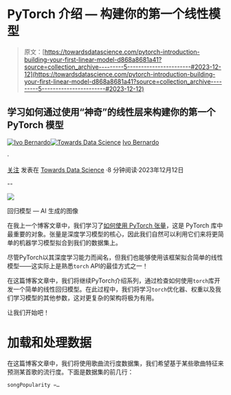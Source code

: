 # PyTorch 介绍 — 构建你的第一个线性模型

> 原文：[https://towardsdatascience.com/pytorch-introduction-building-your-first-linear-model-d868a8681a41?source=collection_archive---------5-----------------------#2023-12-12](https://towardsdatascience.com/pytorch-introduction-building-your-first-linear-model-d868a8681a41?source=collection_archive---------5-----------------------#2023-12-12)

## 学习如何通过使用“神奇”的线性层来构建你的第一个 PyTorch 模型

[](https://ivopbernardo.medium.com/?source=post_page-----d868a8681a41--------------------------------)[![Ivo Bernardo](../Images/39887b6f3e63a67c0545e87962ad5df0.png)](https://ivopbernardo.medium.com/?source=post_page-----d868a8681a41--------------------------------)[](https://towardsdatascience.com/?source=post_page-----d868a8681a41--------------------------------)[![Towards Data Science](../Images/a6ff2676ffcc0c7aad8aaf1d79379785.png)](https://towardsdatascience.com/?source=post_page-----d868a8681a41--------------------------------) [Ivo Bernardo](https://ivopbernardo.medium.com/?source=post_page-----d868a8681a41--------------------------------)

·

[关注](https://medium.com/m/signin?actionUrl=https%3A%2F%2Fmedium.com%2F_%2Fsubscribe%2Fuser%2F74eec53531c0&operation=register&redirect=https%3A%2F%2Ftowardsdatascience.com%2Fpytorch-introduction-building-your-first-linear-model-d868a8681a41&user=Ivo+Bernardo&userId=74eec53531c0&source=post_page-74eec53531c0----d868a8681a41---------------------post_header-----------) 发表在 [Towards Data Science](https://towardsdatascience.com/?source=post_page-----d868a8681a41--------------------------------) ·8 分钟阅读·2023年12月12日[](https://medium.com/m/signin?actionUrl=https%3A%2F%2Fmedium.com%2F_%2Fvote%2Ftowards-data-science%2Fd868a8681a41&operation=register&redirect=https%3A%2F%2Ftowardsdatascience.com%2Fpytorch-introduction-building-your-first-linear-model-d868a8681a41&user=Ivo+Bernardo&userId=74eec53531c0&source=-----d868a8681a41---------------------clap_footer-----------)

--

[](https://medium.com/m/signin?actionUrl=https%3A%2F%2Fmedium.com%2F_%2Fbookmark%2Fp%2Fd868a8681a41&operation=register&redirect=https%3A%2F%2Ftowardsdatascience.com%2Fpytorch-introduction-building-your-first-linear-model-d868a8681a41&source=-----d868a8681a41---------------------bookmark_footer-----------)![](../Images/48de4c355c69f4666a6e07d34fb89e52.png)

回归模型 — AI 生成的图像

在我上一个博客文章中，我们学习了[如何使用 PyTorch 张量](https://medium.com/towards-data-science/pytorch-introduction-tensors-and-tensor-calculations-412ff818bd5b?sk=2cf4d44549664fc647baa3455e9d78e8)，这是 PyTorch 库中最重要的对象。张量是深度学习模型的核心，因此我们自然可以利用它们来将更简单的机器学习模型拟合到我们的数据集上。

尽管PyTorch以其深度学习能力而闻名，但我们也能够使用该框架拟合简单的线性模型——这实际上是熟悉`torch` API的最佳方式之一！

在这篇博客文章中，我们将继续PyTorch介绍系列，通过检查如何使用`torch`库开发一个简单的线性回归模型。在此过程中，我们将学习`torch`优化器、权重以及我们学习模型的其他参数，这对更复杂的架构将极为有用。

让我们开始吧！

# **加载和处理数据**

在这篇博客文章中，我们将使用歌曲流行度数据集，我们希望基于某些歌曲特征来预测某首歌的流行度。下面是数据集的前几行：

```py
songPopularity =…
```
